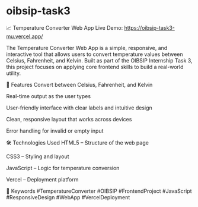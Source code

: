 # oibsip-task3

📈 Temperature Converter Web App
Live Demo: https://oibsip-task3-mu.vercel.app/

The Temperature Converter Web App is a simple, responsive, and interactive tool that allows users to convert temperature values between Celsius, Fahrenheit, and Kelvin. Built as part of the OIBSIP Internship Task 3, this project focuses on applying core frontend skills to build a real-world utility.

🌟 Features
Convert between Celsius, Fahrenheit, and Kelvin

Real-time output as the user types

User-friendly interface with clear labels and intuitive design

Clean, responsive layout that works across devices

Error handling for invalid or empty input

🛠️ Technologies Used
HTML5 – Structure of the web page

CSS3 – Styling and layout

JavaScript – Logic for temperature conversion

Vercel – Deployment platform

📌 Keywords
#TemperatureConverter #OIBSIP #FrontendProject #JavaScript #ResponsiveDesign #WebApp #VercelDeployment
